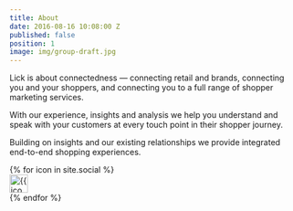 ```yaml
---
title: About
date: 2016-08-16 10:08:00 Z
published: false
position: 1
image: img/group-draft.jpg
---
```


<div class="u-center-block u-center-block--medium u-center-block--outline u-vertical-space u-text-size--mid u-text-center" markdown="1">
  Lick is about connectedness &mdash; connecting retail and brands, connecting you and your shoppers, and connecting you to a full range of shopper marketing services.

  With our experience, insights and analysis we help you understand and speak with your customers at every touch point in their shopper journey.

  Building on insights and our existing relationships we provide integrated end-to-end shopping experiences.
</div>
<div class="u-center-block u-center-block--large">
  <div class="grid grid--center grid--gutter">
    {% for icon in site.social %}
      <div class="grid__item grid__item--gutter grid__item--icons">
        <a class="no-link-style" href="{{ icon.link }}">
          <img class="u-icon" src="{{ icon.image }}" alt="{{ icon.title }} icon" width="32px" height="32px">
        </a>
      </div>
    {% endfor %}
  </div>
</div>
